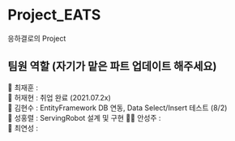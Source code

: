 # Project_EATS
응하결로의 Project

## 팀원 역할 (자기가 맡은 파트 업데이트 해주세요)  
🧓 최재훈 :    
🧑 허재현 : 취업 완료 (2021.07.2x)       
👦 김현수 : EntityFramework DB 연동, Data Select/Insert 테스트 (8/2)   
🧔 성홍렬 : ServingRobot 설계 및 구현
👩‍🦰 안성주 :    
👩 최연성 :     
